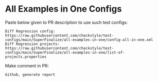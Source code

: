 # All Examples in One Configs
Paste below given to PR description to use such test configs:
```
Diff Regression config: https://raw.githubusercontent.com/checkstyle/test-configs/main/SuperFinalize/all-examples-in-one/config-all-in-one.xml
Diff Regression projects: https://raw.githubusercontent.com/checkstyle/test-configs/main/SuperFinalize/all-examples-in-one/list-of-projects.properties
```
Make comment in PR:
```
Github, generate report
```
